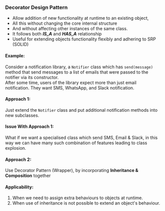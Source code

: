 ### Decorator Design Pattern 
- Allow addition of new functionality at runtime to an existing object,
- All this without changing the core internal structure 
- And without affecting other instances of the same class.
- It follows both **_IS_A_** and **_HAS_A_** relationship
- Useful for extending objects functionality flexibly and adhering to SRP (SOLID)

#### Example:
Consider a notification library, a `Notifier` class which has `send(message)` method that send messages
to a list of emails that were passed to the notifier via its constructor.  
After some time, users of the library expect more than just email notification.
They want SMS, WhatsApp, and Slack notification.  

#### Approach 1:  
Just extend the `Notifier` class and put additional notification methods into new subclasses.  
#### Issue With Approach 1:
What if we want a specialised class which send SMS, Email & Slack, in this way we can have many 
such combination of features leading to class explosion.

#### Approach 2: 
Use Decorator Pattern (Wrapper), by incorporating **Inheritance & Composition** together

#### Applicability:
1. When we need to assign extra behaviours to objects at runtime.
2. When use of inheritance is not possible to extend an object's behaviour.